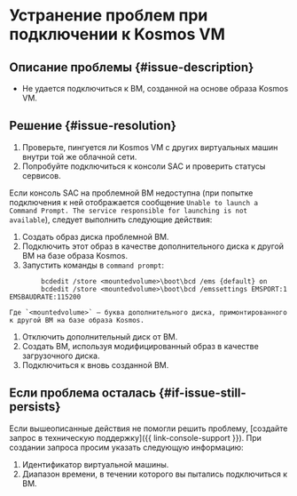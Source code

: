 # Устранение проблем при подключении к Kosmos VM


## Описание проблемы {#issue-description}

* Не удается подключиться к ВМ, созданной на основе образа Kosmos VM.

## Решение {#issue-resolution}

1. Проверьте, пингуется ли Kosmos VM с других виртуальных машин внутри той же облачной сети.
2. Попробуйте подключиться к консоли SAC и проверить статусы сервисов.

Если консоль SAC на проблемной ВМ недоступна (при попытке подключения к ней отображается сообщение `Unable to launch a Command Prompt. The service responsible for launching is not available`), следует выполнить следующие действия:

1. Создать образ диска проблемной ВМ.
2. Подключить этот образ в качестве дополнительного диска к другой ВМ на базе образа Kosmos.
3. Запустить команды в  ``command prompt``:

```
        bcdedit /store <mountedvolume>\boot\bcd /ems {default} on
        bcdedit /store <mountedvolume>\boot\bcd /emssettings EMSPORT:1 EMSBAUDRATE:115200
```

    Где `<mountedvolume>` – буква дополнительного диска, примонтированного к другой ВМ на базе образа Kosmos.

1. Отключить дополнительный диск от ВМ.
2. Создать ВМ, используя модифицированный образ в качестве загрузочного диска.
3. Подключиться к вновь созданной ВМ.

## Если проблема осталась {#if-issue-still-persists}

Если вышеописанные действия не помогли решить проблему, [создайте запрос в техническую поддержку]({{ link-console-support }}).
При создании запроса просим указать следующую информацию:

1. Идентификатор виртуальной машины.
2. Диапазон времени, в течении которого вы пытались подключиться к ВМ.
